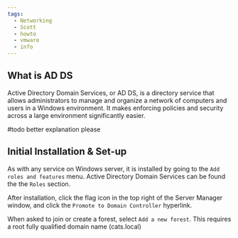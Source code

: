 ```yaml
---
tags:
  - Networking
  - Scott
  - howto
  - vmware
  - info
---
```

## What is AD DS 

Active Directory Domain Services, or AD DS, is a directory service that allows administrators to manage and organize a network of computers and users in a Windows environment. It makes enforcing policies and security across a large environment significantly easier. 

#todo better explanation please

## Initial Installation & Set-up

As with any service on Windows server, it is installed by going to the `Add roles and features` menu. Active Directory Domain Services can be found the the `Roles` section. 

After installation, click the flag icon in the top right of the Server Manager window, and click the `Promote to Domain Controller` hyperlink. 

When asked to join or create a forest, select `Add a new forest`. This requires a root fully qualified domain name (cats.local)
